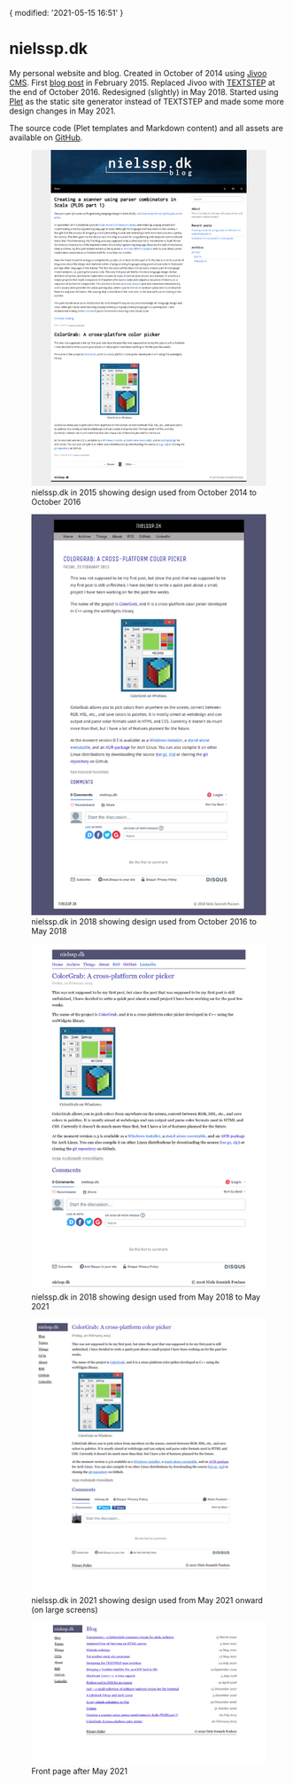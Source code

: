 {
  modified: '2021-05-15 16:51'
}
# nielssp.dk
My personal website and blog. Created in October of 2014 using [Jivoo CMS](/things/jivoo). First [blog post](/2015/02/colorgrab-a-crossplatform-color-picker) in February 2015. Replaced Jivoo with [TEXTSTEP](textstep.md) at the end of October 2016. Redesigned (slightly) in May 2018. Started using [Plet](plet.md) as the static site generator instead of TEXTSTEP and made some more design changes in May 2021.

The source code (Plet templates and Markdown content) and all assets are available on [GitHub](https://github.com/nielssp/nielssp.dk).

<figure>
<img src="../../images/nielssp.dk/2015.png" alt="2015"/>
<figcaption>nielssp.dk in 2015 showing design used from October 2014 to October 2016</figcaption>
</figure>

<figure>
<img src="../../images/nielssp.dk/2018.png" alt="2018"/>
<figcaption>nielssp.dk in 2018 showing design used from October 2016 to May 2018</figcaption>
</figure>

<figure>
<img src="../../images/nielssp.dk/2018redesign.png" alt="2018 redesign"/>
<figcaption>nielssp.dk in 2018 showing design used from May 2018 to May 2021</figcaption>
</figure>

<figure>
<img src="../../images/nielssp.dk/2021.png" alt="2021"/>
<figcaption>nielssp.dk in 2021 showing design used from May 2021 onward (on large screens)</figcaption>
</figure>

<figure>
<img src="../../images/nielssp.dk/2021b.png" alt="2021"/>
<figcaption>Front page after May 2021</figcaption>
</figure>

